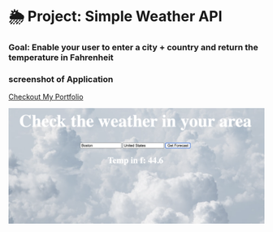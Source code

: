 # 🌦 Project: Simple Weather API

### Goal: Enable your user to enter a city + country and return the temperature in Fahrenheit

### screenshot of Application
[Checkout My Portfolio](https://www.tamikasterlin.com)

![Application Screenshot](screenshotCloud.png)
